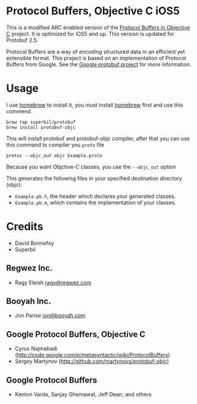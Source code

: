 # Protocol Buffers, Objective C iOS5

This is a modified ARC enabled version of the [Protocol Buffers in Objective C][protobuf-objc] project. It is optimized for iOS5 and up. This version is updated for Protobuf 2.5.

Protocol Buffers are a way of encoding structured data in an efficient yet extensible format.
This project is based on an implementation of Protocol Buffers from Google.  See the
[Google protobuf project][g-protobuf] for more information.

[g-protobuf]: http://code.google.com/p/protobuf/
[protobuf-objc]: https://github.com/booyah/protobuf-objc


# Usage

I use [homebrew](http://brew.sh/) to install it, you must install [homebrew](http://brew.sh/) first and use this commend.

````
brew tap superbil/protobuf
brew install protobuf-objc
````

This will install protobuf and protobuf-objc compiler, after that you can use this command to compiler you `proto` file

````
protoc --objc_out objc Example.proto
````
  Because you want Objctive-C classes, you use the `--objc_out` option

This generates the following files in your specified destination directory (objc):

* `Example.pb.h`, the header which declares your generated classes.
* `Example.pb.m`, which contains the implementation of your classes.

# Credits

- David Bonnefoy
- Superbil

Regwez Inc.
-------------------------------------------------------------------------------
- Ragy Eleish <ragy@regwez.com>

Booyah Inc.
-------------------------------------------------------------------------------
- Jon Parise <jon@booyah.com>


Google Protocol Buffers, Objective C
-------------------------------------------------------------------------------
- Cyrus Najmabadi  (http://code.google.com/p/metasyntactic/wiki/ProtocolBuffers)
- Sergey Martynov  (http://github.com/martynovs/protobuf-objc)


Google Protocol Buffers
-------------------------------------------------------------------------------
- Kenton Varda, Sanjay Ghemawat, Jeff Dean, and others
